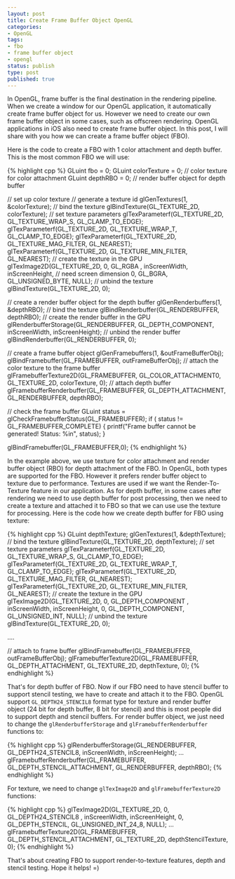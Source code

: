 ```yaml
---
layout: post
title: Create Frame Buffer Object OpenGL
categories:
- OpenGL
tags:
- fbo
- frame buffer object
- opengl
status: publish
type: post
published: true
---
```


In OpenGL, frame buffer is the final destination in the rendering pipeline. When we create a window for our OpenGL application, it automatically create frame buffer object for us. However we need to create our own frame buffer object in some cases, such as offscreen rendering. OpenGL applications in iOS also need to create frame buffer object. In this post, I will share with you how we can create a frame buffer object (FBO).<!-- more -->

Here is the code to create a FBO with 1 color attachment and depth buffer. This is the most common FBO we will use:

{% highlight cpp %}
GLuint fbo = 0;
GLuint colorTexture = 0; // color texture for color attachment
GLuint depthRBO = 0; // render buffer object for depth buffer

// set up color texture
// generate a texture id
glGenTextures(1, &colorTexture);
// bind the texture
glBindTexture(GL_TEXTURE_2D, colorTexture);
// set texture parameters
glTexParameterf(GL_TEXTURE_2D, GL_TEXTURE_WRAP_S, GL_CLAMP_TO_EDGE);
glTexParameterf(GL_TEXTURE_2D, GL_TEXTURE_WRAP_T, GL_CLAMP_TO_EDGE);
glTexParameterf(GL_TEXTURE_2D, GL_TEXTURE_MAG_FILTER, GL_NEAREST);
glTexParameterf(GL_TEXTURE_2D, GL_TEXTURE_MIN_FILTER, GL_NEAREST);
// create the texture in the GPU
glTexImage2D(GL_TEXTURE_2D, 0, GL_RGBA , inScreenWidth, inScreenHeight, // need screen dimension
	0, GL_BGRA, GL_UNSIGNED_BYTE, NULL);
// unbind the texture
glBindTexture(GL_TEXTURE_2D, 0);

// create a render buffer object for the depth buffer
glGenRenderbuffers(1, &depthRBO);
// bind the texture
glBindRenderbuffer(GL_RENDERBUFFER, depthRBO);
// create the render buffer in the GPU
glRenderbufferStorage(GL_RENDERBUFFER, GL_DEPTH_COMPONENT, inScreenWidth, inScreenHeight);
// unbind the render buffer
glBindRenderbuffer(GL_RENDERBUFFER, 0);

// create a frame buffer object
glGenFramebuffers(1, &outFrameBufferObj);
glBindFramebuffer(GL_FRAMEBUFFER, outFrameBufferObj);
// attach the color texture to the frame buffer
glFramebufferTexture2D(GL_FRAMEBUFFER, GL_COLOR_ATTACHMENT0, GL_TEXTURE_2D, colorTexture, 0);
// attach depth buffer
glFramebufferRenderbuffer(GL_FRAMEBUFFER, GL_DEPTH_ATTACHMENT, GL_RENDERBUFFER, depthRBO);

// check the frame buffer
GLuint status = glCheckFramebufferStatus(GL_FRAMEBUFFER);
if ( status != GL_FRAMEBUFFER_COMPLETE)
{
	printf("Frame buffer cannot be generated! Status: %in", status);
}

glBindFramebuffer(GL_FRAMEBUFFER,0);
{% endhighlight %}

In the example above, we use texture for color attachment and render buffer object (RBO) for depth attachment of the FBO. In OpenGL, both types are supported for the FBO. However it prefers render buffer object to texture due to performance. Textures are used if we want the Render-To-Texture feature in our application. As for depth buffer, in some cases after rendering we need to use depth buffer for post processing, then we need to create a texture and attached it to FBO so that we can use use the texture for processing. Here is the code how we create depth buffer for FBO using texture:

{% highlight cpp %}
GLuint depthTexture;
glGenTextures(1, &depthTexture);
// bind the texture
glBindTexture(GL_TEXTURE_2D, depthTexture);
// set texture parameters
glTexParameterf(GL_TEXTURE_2D, GL_TEXTURE_WRAP_S, GL_CLAMP_TO_EDGE);
glTexParameterf(GL_TEXTURE_2D, GL_TEXTURE_WRAP_T, GL_CLAMP_TO_EDGE);
glTexParameterf(GL_TEXTURE_2D, GL_TEXTURE_MAG_FILTER, GL_NEAREST);
glTexParameterf(GL_TEXTURE_2D, GL_TEXTURE_MIN_FILTER, GL_NEAREST);
// create the texture in the GPU
glTexImage2D(GL_TEXTURE_2D, 0, GL_DEPTH_COMPONENT , inScreenWidth, inScreenHeight,
	0, GL_DEPTH_COMPONENT, GL_UNSIGNED_INT, NULL);
// unbind the texture
glBindTexture(GL_TEXTURE_2D, 0);

....

// attach to frame buffer
glBindFramebuffer(GL_FRAMEBUFFER, outFrameBufferObj);
glFramebufferTexture2D(GL_FRAMEBUFFER, GL_DEPTH_ATTACHMENT, GL_TEXTURE_2D, depthTexture, 0);
{% endhighlight %}


That's for depth buffer of FBO. Now if our FBO need to have stencil buffer to support stencil testing, we have to create and attach it to the FBO. OpenGL support `GL_DEPTH24_STENCIL8` format type for texture and render buffer object (24 bit for depth buffer, 8 bit for stencil) and this is most people did to support depth and stencil buffers. For render buffer object, we just need to change the `glRenderbufferStorage` and `glFramebufferRenderbuffer` functions to:

{% highlight cpp %}
glRenderbufferStorage(GL_RENDERBUFFER, GL_DEPTH24_STENCIL8, inScreenWidth, inScreenHeight);
...
glFramebufferRenderbuffer(GL_FRAMEBUFFER, GL_DEPTH_STENCIL_ATTACHMENT, GL_RENDERBUFFER, depthRBO);
{% endhighlight %}

For texture, we need to change `glTexImage2D` and `glFramebufferTexture2D` functions:

{% highlight cpp %}
glTexImage2D(GL_TEXTURE_2D, 0, GL_DEPTH24_STENCIL8 , inScreenWidth, inScreenHeight,
	0, GL_DEPTH_STENCIL, GL_UNSIGNED_INT_24_8, NULL);
...
glFramebufferTexture2D(GL_FRAMEBUFFER, GL_DEPTH_STENCIL_ATTACHMENT, GL_TEXTURE_2D, depthStencilTexture, 0);
{% endhighlight %}

That's about creating FBO to support render-to-texture features, depth and stencil testing. Hope it helps! =)
